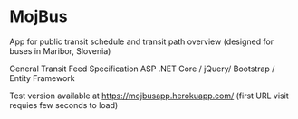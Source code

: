 # MojBus

App for public transit schedule and transit path overview (designed for buses in Maribor, Slovenia)

General Transit Feed Specification
ASP .NET Core / jQuery/ Bootstrap / Entity Framework

Test version available at https://mojbusapp.herokuapp.com/  (first URL visit requies few seconds to load)
